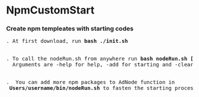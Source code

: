 # NpmCustomStart
<h3>Create npm templeates with starting codes</h3>
<pre>
. At first download, run <b>bash ./init.sh</b>
<br>
. To call the nodeRun.sh from anywhere run <b>bash nodeRun.sh [arg]</b>
  Arguments are -help for help, -add for starting and -clear for clear data
<br>
.  You can add more npm packages to AdNode function in <br> <b>Users/username/bin/nodeRun.sh</b> to fasten the starting process
</pre>
